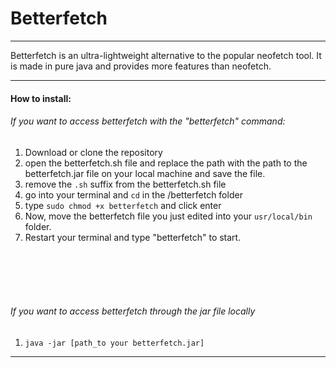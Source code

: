 # Betterfetch

________________________________________________________________

Betterfetch is an ultra-lightweight alternative to the popular neofetch tool.
It is made in pure java and provides more features than neofetch.




________________________________________________________________







#### How to install:


###### If you want to access betterfetch with the "betterfetch" command:


1. Download or clone the repository
2. open the betterfetch.sh file and replace the path with the path to the betterfetch.jar file on your local machine and save the file.
3. remove the `.sh` suffix from the betterfetch.sh file
4. go into your terminal and `cd` in the /betterfetch folder
5. type `sudo chmod +x betterfetch` and click enter
6. Now, move the betterfetch file you just edited into your `usr/local/bin` folder.
7. Restart your terminal and type "betterfetch" to start.



<br>
<br>
<br>
<br>

###### If you want to access betterfetch through the jar file locally 
1. `java -jar [path_to your betterfetch.jar]`
________________________________________________________________
